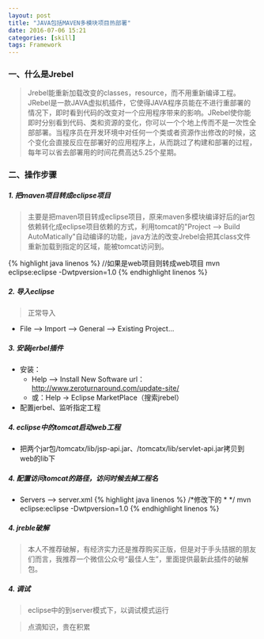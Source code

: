 ```yaml
---
layout: post
title: "JAVA包括MAVEN多模块项目热部署"
date: 2016-07-06 15:21
categories: [skill]
tags: Framework
---
```


### 一、什么是Jrebel
> Jrebel能重新加载改变的classes，resource，而不用重新编译工程。JRebel是一款JAVA虚拟机插件，它使得JAVA程序员能在不进行重部署的情况下，即时看到代码的改变对一个应用程序带来的影响。JRebel使你能即时分别看到代码、类和资源的变化，你可以一个个地上传而不是一次性全部部署。当程序员在开发环境中对任何一个类或者资源作出修改的时候，这个变化会直接反应在部署好的应用程序上，从而跳过了构建和部署的过程，每年可以省去部署用的时间花费高达5.25个星期。

### 二、操作步骤

##### 1. 把maven项目转成eclipse项目

> 主要是把maven项目转成eclipse项目，原来maven多模块编译好后的jar包依赖转化成eclipse项目依赖的方式，利用tomcat的"Project --> Build AutoMatically"自动编译的功能，java方法的改变Jrebel会把其class文件重新加载到指定的区域，能被tomcat访问到。

{% highlight java linenos %}
//如果是web项目则转成web项目
mvn eclipse:eclipse -Dwtpversion=1.0
{% endhighlight linenos %}

##### 2. 导入eclipse

> 正常导入

- File --> Import --> General --> Existing Project...

##### 3. 安装jerbel插件

- 安装：
	- Help --> Install New Software
	url：http://www.zeroturnaround.com/update-site/
    - 或：Help -> Eclipse MarketPlace（搜索jrebel）
- 配置jerbel、监听指定工程

##### 4. eclipse中的tomcat启动web工程

- 把两个jar包/tomcatx/lib/jsp-api.jar、/tomcatx/lib/servlet-api.jar拷贝到web的lib下

##### 4. 配置访问tomcat的路径，访问时候去掉工程名

- Servers --> server.xml
{% highlight java linenos %}
/*修改<Host>下的<context>
 *<Context docBase="proshot-web" path="/proshot-web" reloadable="true" source="org.eclipse.jst.jee.server:proshot-web"/></Host>
 */
 <Context docBase="proshot-web" path="" reloadable="true" source="org.eclipse.jst.jee.server:proshot-web"/></Host>
mvn eclipse:eclipse -Dwtpversion=1.0
{% endhighlight linenos %}

##### 4. jreble破解

> 本人不推荐破解，有经济实力还是推荐购买正版，但是对于手头拮据的朋友们而言，我推荐一个微信公众号“最佳人生”，里面提供最新此插件的破解包。

##### 4. 调试

> eclipse中的到server模式下，以调试模式运行

> 点滴知识，贵在积累
